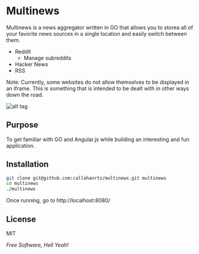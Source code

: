 Multinews
=========

Multinews is a news aggregator written in GO that allows you to storea all of your favorite news sources in a single location and easily switch between them. 

  - Reddit
    - Manage subreddits
  - Hacker News
  - RSS

Note: Currently, some websites do not allow themselves to be displayed in an iframe. This is something that is intended to be dealt with in other ways down the road. 

![alt tag](https://raw.github.com/callahanrts/multinews/master/assets/images/screen_shot.png)

Purpose 
-------
To get familiar with GO and Angular.js while building an interesting and fun application. 

Installation
--------------

```sh
git clone git@github.com:callahanrts/multinews.git multinews
cd multinews
./multinews
```
Once running, go to http://localhost:8080/


License
----

MIT

*Free Software, Hell Yeah!*

  
    
